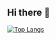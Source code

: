 ## Hi there 👋
[![Top Langs](https://github-readme-stats.vercel.app/api/top-langs/?username=FokySN1K&layout=compact)](https://github.com/anuraghazra/github-readme-stats)
##
##
<!--![Leetcode Stats](https://leetcard.jacoblin.cool/FokySN1K)-->

<!--
**FokySN1K/FokySN1K** is a ✨ _special_ ✨ repository because its `README.md` (this file) appears on your GitHub profile.

Here are some ideas to get you started:

- 🔭 I’m currently working on ...
- 🌱 I’m currently learning ...
- 👯 I’m looking to collaborate on ...
- 🤔 I’m looking for help with ...
- 💬 Ask me about ...
- 📫 How to reach me: ...
- 😄 Pronouns: ...
- ⚡ Fun fact: ...
-->
